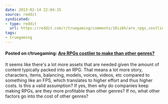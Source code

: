 ```yaml
---
date: 2013-02-14 22:04:15
source: reddit
syndicated:
- type: reddit
  url: https://reddit.com/r/truegaming/comments/18ii6h/are_rpgs_costlier_to_make_than_other_genres/
tags:
- truegaming
---
```


#### Posted on r/truegaming: [Are RPGs costlier to make than other genres?](https://reddit.com/r/truegaming/comments/18ii6h/are_rpgs_costlier_to_make_than_other_genres/)

It seems like there's a lot more assets that are needed given the amount of content typically packed into an RPG. That means a lot more story, characters, items, balancing, models, voices, videos, etc compared to something like an FPS, which translates to higher effort and thus higher costs. Is this a valid assumption? If yes, then why do companies keep making RPGs, are they more profitable than other genres? If no, what other factors go into the cost of other genres?